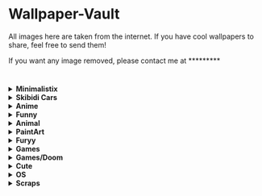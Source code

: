 
# Wallpaper-Vault
All images here are taken from the internet. If you have cool wallpapers to share, feel free to send them!  

If you want any image removed, please contact me at *********  
#
<details>
  <summary><b>Minimalistix</b></summary>

  <img src="https://raw.githubusercontent.com/T4tze/Wallpaper-Vault/main/Wallpaper/Minimalistix/02.jpg" width="300">

  <img src="https://raw.githubusercontent.com/T4tze/Wallpaper-Vault/main/Wallpaper/Minimalistix/03.jpg" width="300">

  <img src="https://raw.githubusercontent.com/T4tze/Wallpaper-Vault/main/Wallpaper/Minimalistix/1i918gwz1gl61.png" width="300">

  <img src="https://raw.githubusercontent.com/T4tze/Wallpaper-Vault/main/Wallpaper/Minimalistix/1v6mcuhne1851.jpg" width="300">

  <img src="https://raw.githubusercontent.com/T4tze/Wallpaper-Vault/main/Wallpaper/Minimalistix/5DCF79F9-6124-4DBD-925E-E5DEC87CF129.png" width="300">

  <img src="https://raw.githubusercontent.com/T4tze/Wallpaper-Vault/main/Wallpaper/Minimalistix/a_blue_sky_with_clouds.png" width="300">

  <img src="https://raw.githubusercontent.com/T4tze/Wallpaper-Vault/main/Wallpaper/Minimalistix/black5_unicat.png" width="300">

  <img src="https://raw.githubusercontent.com/T4tze/Wallpaper-Vault/main/Wallpaper/Minimalistix/cat-waves.png" width="300">

  <img src="https://raw.githubusercontent.com/T4tze/Wallpaper-Vault/main/Wallpaper/Minimalistix/dark-cat-rosewater.png" width="300">

  <img src="https://raw.githubusercontent.com/T4tze/Wallpaper-Vault/main/Wallpaper/Minimalistix/darkroad.jpg" width="300">

  <img src="https://raw.githubusercontent.com/T4tze/Wallpaper-Vault/main/Wallpaper/Minimalistix/kuromi.png" width="300">

  <img src="https://raw.githubusercontent.com/T4tze/Wallpaper-Vault/main/Wallpaper/Minimalistix/m90bb95n3m651.jpg" width="300">

  <img src="https://raw.githubusercontent.com/T4tze/Wallpaper-Vault/main/Wallpaper/Minimalistix/ramen.png" width="300">

  <img src="https://raw.githubusercontent.com/T4tze/Wallpaper-Vault/main/Wallpaper/Minimalistix/rrbltiehz7b31.png" width="300">

  <img src="https://raw.githubusercontent.com/T4tze/Wallpaper-Vault/main/Wallpaper/Minimalistix/seven_elements_catpuccin.jpg" width="300">

  <img src="https://raw.githubusercontent.com/T4tze/Wallpaper-Vault/main/Wallpaper/Minimalistix/wallhaven-yxyye7.png" width="300">

  <img src="https://raw.githubusercontent.com/T4tze/Wallpaper-Vault/main/Wallpaper/Minimalistix/wp6257053-1426380771.jpg" width="300">

  <img src="https://raw.githubusercontent.com/T4tze/Wallpaper-Vault/main/Wallpaper/Minimalistix/y4dm2xD.jpg" width="300">

</details>

<details>
  <summary><b>Skibidi Cars</b></summary>

  <img src="https://raw.githubusercontent.com/T4tze/Wallpaper-Vault/main/Wallpaper/Skibidi Cars/8dc2effb81374274946f18b631f60bcb.png" width="300">

  <img src="https://raw.githubusercontent.com/T4tze/Wallpaper-Vault/main/Wallpaper/Skibidi Cars/cltpqdtny88e1.png" width="300">

</details>

<details>
  <summary><b>Anime</b></summary>

  <img src="https://raw.githubusercontent.com/T4tze/Wallpaper-Vault/main/Wallpaper/Anime/117542401_p0.jpg" width="300">

  <img src="https://raw.githubusercontent.com/T4tze/Wallpaper-Vault/main/Wallpaper/Anime/123123123.jpg" width="300">

  <img src="https://raw.githubusercontent.com/T4tze/Wallpaper-Vault/main/Wallpaper/Anime/1293442.jpg" width="300">

  <img src="https://raw.githubusercontent.com/T4tze/Wallpaper-Vault/main/Wallpaper/Anime/1313754.png" width="300">

  <img src="https://raw.githubusercontent.com/T4tze/Wallpaper-Vault/main/Wallpaper/Anime/1351642.png" width="300">

  <img src="https://raw.githubusercontent.com/T4tze/Wallpaper-Vault/main/Wallpaper/Anime/1675353344315123.jpg" width="300">

  <img src="https://raw.githubusercontent.com/T4tze/Wallpaper-Vault/main/Wallpaper/Anime/2ada1ecdc8644e74b98ef8e0df24dec552672720-5333x3000.png" width="300">

  <img src="https://raw.githubusercontent.com/T4tze/Wallpaper-Vault/main/Wallpaper/Anime/3f22c1bb4cac46cd8035430a84a583d1.jpg" width="300">

  <img src="https://raw.githubusercontent.com/T4tze/Wallpaper-Vault/main/Wallpaper/Anime/9bb36f96678c59b27743be346dbcfb9b.jpg" width="300">

  <img src="https://raw.githubusercontent.com/T4tze/Wallpaper-Vault/main/Wallpaper/Anime/Afternoon.png" width="300">

  <img src="https://raw.githubusercontent.com/T4tze/Wallpaper-Vault/main/Wallpaper/Anime/Copia_de_wallpaperflare.com_wallpaper_7.jpg" width="300">

  <img src="https://raw.githubusercontent.com/T4tze/Wallpaper-Vault/main/Wallpaper/Anime/a_cartoon_of_a_woman_with_glasses.png" width="300">

  <img src="https://raw.githubusercontent.com/T4tze/Wallpaper-Vault/main/Wallpaper/Anime/anime-girl-with-cap-smoking-4k-wallpaper-uhdpaper.com-7123456j.png" width="300">

  <img src="https://raw.githubusercontent.com/T4tze/Wallpaper-Vault/main/Wallpaper/Anime/cat.png" width="300">

  <img src="https://raw.githubusercontent.com/T4tze/Wallpaper-Vault/main/Wallpaper/Anime/d0d9zetrlr891.png" width="300">

  <img src="https://raw.githubusercontent.com/T4tze/Wallpaper-Vault/main/Wallpaper/Anime/fhnj7ixz1a5e1.jpg" width="300">

  <img src="https://raw.githubusercontent.com/T4tze/Wallpaper-Vault/main/Wallpaper/Anime/hatsune-miku-twin-ponytails-jl.jpg" width="300">

  <img src="https://raw.githubusercontent.com/T4tze/Wallpaper-Vault/main/Wallpaper/Anime/image.png" width="300">

  <img src="https://raw.githubusercontent.com/T4tze/Wallpaper-Vault/main/Wallpaper/Anime/imageee.png" width="300">

  <img src="https://raw.githubusercontent.com/T4tze/Wallpaper-Vault/main/Wallpaper/Anime/mocha.png" width="300">

  <img src="https://raw.githubusercontent.com/T4tze/Wallpaper-Vault/main/Wallpaper/Anime/omori.png" width="300">

  <img src="https://raw.githubusercontent.com/T4tze/Wallpaper-Vault/main/Wallpaper/Anime/some-chineese-angel-idk.png" width="300">

  <img src="https://raw.githubusercontent.com/T4tze/Wallpaper-Vault/main/Wallpaper/Anime/sousou-no-frieren-4.png" width="300">

  <img src="https://raw.githubusercontent.com/T4tze/Wallpaper-Vault/main/Wallpaper/Anime/swappy-20250221_133945.png" width="300">

  <img src="https://raw.githubusercontent.com/T4tze/Wallpaper-Vault/main/Wallpaper/Anime/talvez_novo_wallpaper_2.png" width="300">

  <img src="https://raw.githubusercontent.com/T4tze/Wallpaper-Vault/main/Wallpaper/Anime/this-game-has-top-notch-cinematic-cutscenes-that-shines-v0-sd0kb3irsadd1.png" width="300">

  <img src="https://raw.githubusercontent.com/T4tze/Wallpaper-Vault/main/Wallpaper/Anime/tn-lain.jpeg" width="300">

  <img src="https://raw.githubusercontent.com/T4tze/Wallpaper-Vault/main/Wallpaper/Anime/wahtpflus1471.png" width="300">

  <img src="https://raw.githubusercontent.com/T4tze/Wallpaper-Vault/main/Wallpaper/Anime/wallhaven-m3j731_3840x2160.png" width="300">

  <img src="https://raw.githubusercontent.com/T4tze/Wallpaper-Vault/main/Wallpaper/Anime/wallhaven-o5q7mp_1280x800.png" width="300">

  <img src="https://raw.githubusercontent.com/T4tze/Wallpaper-Vault/main/Wallpaper/Anime/wallhaven-p9qvge.png" width="300">

  <img src="https://raw.githubusercontent.com/T4tze/Wallpaper-Vault/main/Wallpaper/Anime/wallpaper.png" width="300">

  <img src="https://raw.githubusercontent.com/T4tze/Wallpaper-Vault/main/Wallpaper/Anime/wallpaperflare.com_wallpaper_9.jpg" width="300">

  <img src="https://raw.githubusercontent.com/T4tze/Wallpaper-Vault/main/Wallpaper/Anime/x66m1f09ufje1.jpg" width="300">

</details>

<details>
  <summary><b>Funny</b></summary>

  <img src="https://raw.githubusercontent.com/T4tze/Wallpaper-Vault/main/Wallpaper/Funny/chairmanMeow.png" width="300">

</details>

<details>
  <summary><b>Animal</b></summary>

  <img src="https://raw.githubusercontent.com/T4tze/Wallpaper-Vault/main/Wallpaper/Animal/19.jpg" width="300">

  <img src="https://raw.githubusercontent.com/T4tze/Wallpaper-Vault/main/Wallpaper/Animal/20.jpg" width="300">

  <img src="https://raw.githubusercontent.com/T4tze/Wallpaper-Vault/main/Wallpaper/Animal/21.jpg" width="300">

  <img src="https://raw.githubusercontent.com/T4tze/Wallpaper-Vault/main/Wallpaper/Animal/2902820-1933823862.jpg" width="300">

  <img src="https://raw.githubusercontent.com/T4tze/Wallpaper-Vault/main/Wallpaper/Animal/mgaoqgmu9pq61.jpg" width="300">

  <img src="https://raw.githubusercontent.com/T4tze/Wallpaper-Vault/main/Wallpaper/Animal/vecyhqfxxkg31.png" width="300">

</details>

<details>
  <summary><b>PaintArt</b></summary>

  <img src="https://raw.githubusercontent.com/T4tze/Wallpaper-Vault/main/Wallpaper/PaintArt/0xel5al52u9e1.png" width="300">

  <img src="https://raw.githubusercontent.com/T4tze/Wallpaper-Vault/main/Wallpaper/PaintArt/1fmmnncdnxie1.png" width="300">

  <img src="https://raw.githubusercontent.com/T4tze/Wallpaper-Vault/main/Wallpaper/PaintArt/6ju1jmzt0whe1.png" width="300">

  <img src="https://raw.githubusercontent.com/T4tze/Wallpaper-Vault/main/Wallpaper/PaintArt/c9u5jpple8291.png" width="300">

  <img src="https://raw.githubusercontent.com/T4tze/Wallpaper-Vault/main/Wallpaper/PaintArt/jeff-wayne-war-of-the-worlds-3840x2160-and-5120x2160-v0-sglmeugd3khe1.webp" width="300">

  <img src="https://raw.githubusercontent.com/T4tze/Wallpaper-Vault/main/Wallpaper/PaintArt/oo8hu88g5pg61.png" width="300">

</details>

<details>
  <summary><b>Furyy</b></summary>

  <img src="https://raw.githubusercontent.com/T4tze/Wallpaper-Vault/main/Wallpaper/Furyy/Dream_library_time_water_mayflower_notebook_full_art.png" width="300">

  <img src="https://raw.githubusercontent.com/T4tze/Wallpaper-Vault/main/Wallpaper/Furyy/chill2.png" width="300">

  <img src="https://raw.githubusercontent.com/T4tze/Wallpaper-Vault/main/Wallpaper/Furyy/pose.png" width="300">

  <img src="https://raw.githubusercontent.com/T4tze/Wallpaper-Vault/main/Wallpaper/Furyy/pride.jpg" width="300">

  <img src="https://raw.githubusercontent.com/T4tze/Wallpaper-Vault/main/Wallpaper/Furyy/savage.jpg" width="300">

</details>

<details>
  <summary><b>Games</b></summary>

  <img src="https://raw.githubusercontent.com/T4tze/Wallpaper-Vault/main/Wallpaper/Games/7qqa10fcfkt41.jpg" width="300">

  <img src="https://raw.githubusercontent.com/T4tze/Wallpaper-Vault/main/Wallpaper/Games/IMG_4918.jpg" width="300">

  <img src="https://raw.githubusercontent.com/T4tze/Wallpaper-Vault/main/Wallpaper/Games/IMG_4919.jpg" width="300">

  <img src="https://raw.githubusercontent.com/T4tze/Wallpaper-Vault/main/Wallpaper/Games/IMG_4920.jpg" width="300">

  <img src="https://raw.githubusercontent.com/T4tze/Wallpaper-Vault/main/Wallpaper/Games/bg3.jpg" width="300">

  <img src="https://raw.githubusercontent.com/T4tze/Wallpaper-Vault/main/Wallpaper/Games/eulwc5sqoan61.png" width="300">

  <img src="https://raw.githubusercontent.com/T4tze/Wallpaper-Vault/main/Wallpaper/Games/m25axo7de3be1.jpg" width="300">

  <img src="https://raw.githubusercontent.com/T4tze/Wallpaper-Vault/main/Wallpaper/Games/shill2.jpg" width="300">

  <img src="https://raw.githubusercontent.com/T4tze/Wallpaper-Vault/main/Wallpaper/Games/wallhaven-6dvkpl_3840x2160.png" width="300">

  <img src="https://raw.githubusercontent.com/T4tze/Wallpaper-Vault/main/Wallpaper/Games/wp7134291-solaire-of-astora-wallpapers.jpg" width="300">

</details>

<details>
  <summary><b>Games/Doom</b></summary>

  <img src="https://raw.githubusercontent.com/T4tze/Wallpaper-Vault/main/Wallpaper/Games/Doom/GBZ25BxXgAArOBH.jpg" width="300">

  <img src="https://raw.githubusercontent.com/T4tze/Wallpaper-Vault/main/Wallpaper/Games/Doom/doom-the-dark-ages-2025-vc.jpg" width="300">

  <img src="https://raw.githubusercontent.com/T4tze/Wallpaper-Vault/main/Wallpaper/Games/Doom/doom-the-dark-ages-my.jpg" width="300">

</details>

<details>
  <summary><b>Cute</b></summary>

  <img src="https://raw.githubusercontent.com/T4tze/Wallpaper-Vault/main/Wallpaper/Cute/01d35a1a9b91cdcafe85bc9b9db2c1c6.jpg" width="300">

  <img src="https://raw.githubusercontent.com/T4tze/Wallpaper-Vault/main/Wallpaper/Cute/gs144fb3ev5e1.png" width="300">

</details>

<details>
  <summary><b>OS</b></summary>

  <img src="https://raw.githubusercontent.com/T4tze/Wallpaper-Vault/main/Wallpaper/OS/51.jpg" width="300">

  <img src="https://raw.githubusercontent.com/T4tze/Wallpaper-Vault/main/Wallpaper/OS/EndeavourOS-DrWho-3840x2160.png" width="300">

  <img src="https://raw.githubusercontent.com/T4tze/Wallpaper-Vault/main/Wallpaper/OS/Fedora.png" width="300">

  <img src="https://raw.githubusercontent.com/T4tze/Wallpaper-Vault/main/Wallpaper/OS/SPOILER__archi_.png" width="300">

  <img src="https://raw.githubusercontent.com/T4tze/Wallpaper-Vault/main/Wallpaper/OS/WINDOWS_CLEAN.png" width="300">

  <img src="https://raw.githubusercontent.com/T4tze/Wallpaper-Vault/main/Wallpaper/OS/hder59l7zw051.png" width="300">

  <img src="https://raw.githubusercontent.com/T4tze/Wallpaper-Vault/main/Wallpaper/OS/l11.jpg" width="300">

  <img src="https://raw.githubusercontent.com/T4tze/Wallpaper-Vault/main/Wallpaper/OS/l17.jpg" width="300">

  <img src="https://raw.githubusercontent.com/T4tze/Wallpaper-Vault/main/Wallpaper/OS/l18.jpg" width="300">

  <img src="https://raw.githubusercontent.com/T4tze/Wallpaper-Vault/main/Wallpaper/OS/l19.jpg" width="300">

  <img src="https://raw.githubusercontent.com/T4tze/Wallpaper-Vault/main/Wallpaper/OS/l3.png" width="300">

  <img src="https://raw.githubusercontent.com/T4tze/Wallpaper-Vault/main/Wallpaper/OS/l5.png" width="300">

  <img src="https://raw.githubusercontent.com/T4tze/Wallpaper-Vault/main/Wallpaper/OS/l6.jpg" width="300">

  <img src="https://raw.githubusercontent.com/T4tze/Wallpaper-Vault/main/Wallpaper/OS/l7.jpg" width="300">

  <img src="https://raw.githubusercontent.com/T4tze/Wallpaper-Vault/main/Wallpaper/OS/windows-10-simple-microsoft-windows-black-background-wallpaper-preview.jpg" width="300">

</details>

<details>
  <summary><b>Scraps</b></summary>

  <img src="https://raw.githubusercontent.com/T4tze/Wallpaper-Vault/main/Wallpaper/Scraps/01.jpg" width="300">

  <img src="https://raw.githubusercontent.com/T4tze/Wallpaper-Vault/main/Wallpaper/Scraps/1243346.png" width="300">

  <img src="https://raw.githubusercontent.com/T4tze/Wallpaper-Vault/main/Wallpaper/Scraps/39b4pv8xj1fe1.jpg" width="300">

  <img src="https://raw.githubusercontent.com/T4tze/Wallpaper-Vault/main/Wallpaper/Scraps/42.png" width="300">

  <img src="https://raw.githubusercontent.com/T4tze/Wallpaper-Vault/main/Wallpaper/Scraps/45.png" width="300">

  <img src="https://raw.githubusercontent.com/T4tze/Wallpaper-Vault/main/Wallpaper/Scraps/Cloudsday.jpg" width="300">

  <img src="https://raw.githubusercontent.com/T4tze/Wallpaper-Vault/main/Wallpaper/Scraps/Lowpoly_Street.png" width="300">

  <img src="https://raw.githubusercontent.com/T4tze/Wallpaper-Vault/main/Wallpaper/Scraps/Night_City.png" width="300">

  <img src="https://raw.githubusercontent.com/T4tze/Wallpaper-Vault/main/Wallpaper/Scraps/Pastel-Window.png" width="300">

  <img src="https://raw.githubusercontent.com/T4tze/Wallpaper-Vault/main/Wallpaper/Scraps/a_Tokyo_Night.png" width="300">

  <img src="https://raw.githubusercontent.com/T4tze/Wallpaper-Vault/main/Wallpaper/Scraps/a_road_with_cars_and_buildings_in_the_background.png" width="300">

  <img src="https://raw.githubusercontent.com/T4tze/Wallpaper-Vault/main/Wallpaper/Scraps/bluePixelWallpaper.jpg" width="300">

  <img src="https://raw.githubusercontent.com/T4tze/Wallpaper-Vault/main/Wallpaper/Scraps/city-japan-artwork.jpg" width="300">

  <img src="https://raw.githubusercontent.com/T4tze/Wallpaper-Vault/main/Wallpaper/Scraps/curved_thunder.png" width="300">

  <img src="https://raw.githubusercontent.com/T4tze/Wallpaper-Vault/main/Wallpaper/Scraps/darkpurplewoods.png" width="300">

  <img src="https://raw.githubusercontent.com/T4tze/Wallpaper-Vault/main/Wallpaper/Scraps/m23bwh4n0x151.png" width="300">

  <img src="https://raw.githubusercontent.com/T4tze/Wallpaper-Vault/main/Wallpaper/Scraps/rocket_launch.png" width="300">

  <img src="https://raw.githubusercontent.com/T4tze/Wallpaper-Vault/main/Wallpaper/Scraps/wall_secondary.png" width="300">

  <img src="https://raw.githubusercontent.com/T4tze/Wallpaper-Vault/main/Wallpaper/Scraps/wallhaven-2ymp5g.png" width="300">

  <img src="https://raw.githubusercontent.com/T4tze/Wallpaper-Vault/main/Wallpaper/Scraps/wallhaven-72pe8v_1920x1080.png" width="300">

  <img src="https://raw.githubusercontent.com/T4tze/Wallpaper-Vault/main/Wallpaper/Scraps/wallhaven-rdyyg1.jpg" width="300">

  <img src="https://raw.githubusercontent.com/T4tze/Wallpaper-Vault/main/Wallpaper/Scraps/wallhaven-wqkk17.jpg" width="300">

  <img src="https://raw.githubusercontent.com/T4tze/Wallpaper-Vault/main/Wallpaper/Scraps/wallhaven-x8jj9o.png" width="300">

  <img src="https://raw.githubusercontent.com/T4tze/Wallpaper-Vault/main/Wallpaper/Scraps/wallhaven-y8edvl.jpg" width="300">

  <img src="https://raw.githubusercontent.com/T4tze/Wallpaper-Vault/main/Wallpaper/Scraps/wxhzokgv8ow61.jpg" width="300">

</details>

